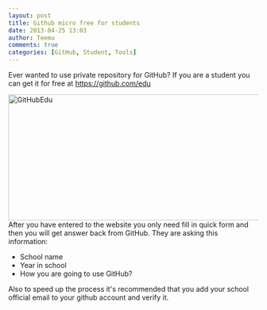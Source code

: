 ```yaml
---
layout: post
title: Github micro free for students
date: 2013-04-25 13:03
author: Teemu
comments: true
categories: [GitHub, Student, Tools]
---
```

Ever wanted to use private repository for GitHub? If you are a student you can get it for free at <a href="https://github.com/edu">https://github.com/edu
<!--more--></a>

<a href="https://res.cloudinary.com/tapanila-net/image/upload/v1388360575/GitHubEdu_uer3lg.png"><img class="alignnone  wp-image-2951" alt="GitHubEdu" src="https://res.cloudinary.com/tapanila-net/image/upload/v1388360575/GitHubEdu_uer3lg.png" width="578" height="254" /></a>
After you have entered to the website you only need fill in quick form and then you will get answer back from GitHub. They are asking this information:
<ul>
	<li>School name</li>
	<li>Year in school</li>
	<li>How you are going to use GitHub?</li>
</ul>
Also to speed up the process it's recommended that you add your school official email to your github account and verify it.
